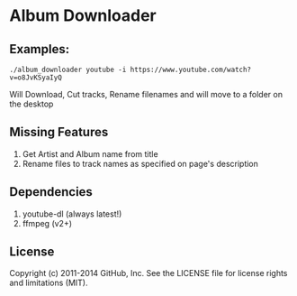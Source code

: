 # Album Downloader

## Examples:

```
./album_downloader youtube -i https://www.youtube.com/watch?v=o8JvKSyaIyQ
```

Will Download, Cut tracks, Rename filenames and will move to a folder on the desktop

## Missing Features
1. Get Artist and Album name from title
2. Rename files to track names as specified on page's description

## Dependencies
1. youtube-dl (always latest!)
2. ffmpeg (v2+)

## License
Copyright (c) 2011-2014 GitHub, Inc. See the LICENSE file for license rights and
limitations (MIT).